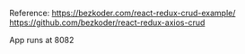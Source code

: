 

Reference: https://bezkoder.com/react-redux-crud-example/
https://github.com/bezkoder/react-redux-axios-crud


App runs at 8082